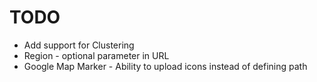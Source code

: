 TODO
====

 * Add support for Clustering
 * Region - optional parameter in URL
 * Google Map Marker - Ability to upload icons instead of defining path